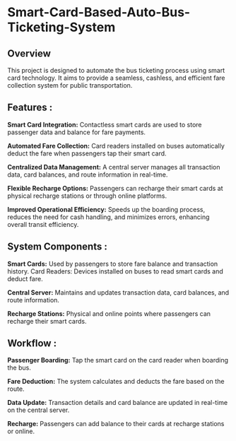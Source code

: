 # Smart-Card-Based-Auto-Bus-Ticketing-System
## Overview
This project is designed to automate the bus ticketing process using smart card technology. It aims to provide a seamless, cashless, and efficient fare collection system for public transportation.



## Features :
**Smart Card Integration:** Contactless smart cards are used to store passenger data and balance for fare payments.

**Automated Fare Collection:** Card readers installed on buses automatically deduct the fare when passengers tap their smart card.

**Centralized Data Management:** A central server manages all transaction data, card balances, and route information in real-time. 

**Flexible Recharge Options:** Passengers can recharge their smart cards at physical recharge stations or through online platforms.

**Improved Operational Efficiency:** Speeds up the boarding process, reduces the need for cash handling, and minimizes errors, enhancing overall transit efficiency.




## System Components :
**Smart Cards:** Used by passengers to store fare balance and transaction history. Card Readers: Devices installed on buses to read smart cards and deduct fare. 

**Central Server:** Maintains and updates transaction data, card balances, and route information. 

**Recharge Stations:** Physical and online points where passengers can recharge their smart cards.



## Workflow :
**Passenger Boarding:** Tap the smart card on the card reader when boarding the bus.

**Fare Deduction:** The system calculates and deducts the fare based on the route. 

**Data Update:** Transaction details and card balance are updated in real-time on the central server. 

**Recharge:** Passengers can add balance to their cards at recharge stations or online.

